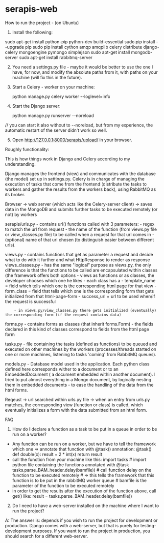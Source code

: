 serapis-web
===========

How to run the project - (on Ubuntu)

1. Install the following:
                                             
sudo apt-get install python-pip python-dev build-essential
sudo pip install --upgrade pip
sudo pip install cython amqp amqplib celery distribute django-celery mongoengine pymongo simplejson
sudo apt-get install mongodb-server
sudo apt-get install rabbitmq-server

2. You need a settings.py file - maybe it would be better to use the one I have, for now, and modify the absolute paths from it, with paths on your machine (will fix this in the future).

3. Start a Celery - worker on your machine:

	python manage.py celery worker --loglevel=info

4. Start the Django server:

	python manage.py runserver --noreload

 // you can start it also without to --noreload, but from my experience, the automatic restart of the server didn't work so well. 

5. Open http://127.0.0.1:8000/serapis/upload/ in your browser.



Roughly functionality:


This is how things work in Django and Celery according to my understanding.

Django manages the frontend (view) and communicates with the database (the model) set up in settings.py. Celery is in charge of managing the execution of tasks that come from the frontend (distribute the tasks to workers and gather the results from the workers back), using RabbitMQ as its broker.

Browser -> web server (which acts like the Celery-server client) -> saves data in the MongoDB and submits further tasks to be executed remotely (or not) by workers


serapis/urls.py - contains url() functions called with 3 parameters:
		- regex to match the url from request
		- the name of the function (from views.py file or view_classes.py file) to be called when a request for that url comes in
		- (optional) name of that url chosen (to distinguish easier between different urls).

views.py - contains functions that get as parameter a request and decide what to do with it further and what HttpResponse to render as response
views_classes.py - has the same "logical" purpose as views.py, the only difference is that the functions to be called are encapsulated within classes (the framework offers both options - views as functions or as classes, the developer chooses which one he likes
		- each class has a 
				- template_name = field which tells which one is the corresponding html page for that view
				- form_class = field that tells which one is the corresponding form that gets initialized from that html-page-form
				- success_url = url to be used when/if the request is successful

		- in views.py/view_classes.py there gets initialized (eventually) the corresponding form (if the request contains data)

forms.py - contains forms as classes (that inherit forms.Form)
	 - the fields declared in this kind of classes correspond to fields from the  html page form

tasks.py - file containing the tasks (defined as functions) to be queued and executed on other machines by the workers (processes/threads started on one or more machines, listening to tasks 'coming' from RabbitMQ queues).

models.py - Database model used in the application. Each python class defined here corresponds wither to a document or to an EmbeddedDocument ( a document embedded within another document). I tried to put almost everything in a Mongo document, by logically nesting them in embedded documents - to ease the handling of the data from the html forms.


Reqeust -> url searched within urls.py file -> when an entry from urls.py matches, the corresponding view (function or class) is called, which eventually initializes a form with the data submitted from an html form.


FAQ
1. How do I declare a function as a task to be put in a queue in order to be run on a worker?


 - Any function can be run on a worker, but we have to tell the framework which one => annotate that function with @task() annotation:
	@task()
	def double(x):
	    result = 2 * int(x)
	    return result
 - call the function from your machine like this:
	import tasks 	# import python file containing the functions annotated with @task
	tasks.parse_BAM_header.delay(bamfile))	# call function delay on the function to be executed remotely 
						# => this tells the framework that this function is to be put in the rabbitMQ worker queue
						# bamfile is the parameter of the function to be executed remotely
 - in order to get the results after the execution of the function above, call get() like:
	result = tasks.parse_BAM_header.delay(bamfile))

2. Do I need to have a web-server installed on the machine where I want to run the project?

A: The answer is: depends if you wish to run the project for development or production. Django comes with a web-server, but that is purely for testing-development purposes. If you want to run the project in production, you should search for a different web-server.



